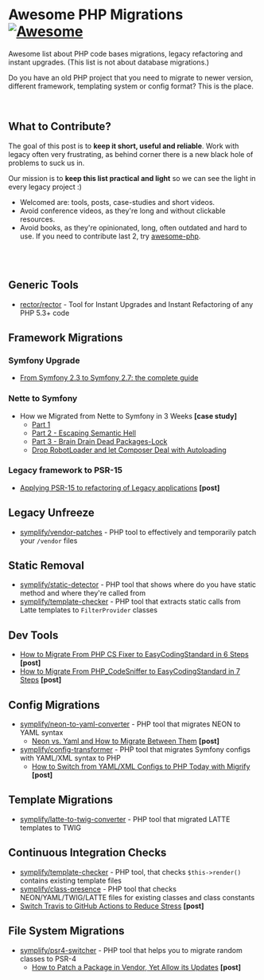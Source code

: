 # Awesome PHP Migrations [![Awesome](https://cdn.rawgit.com/sindresorhus/awesome/d7305f38d29fed78fa85652e3a63e154dd8e8829/media/badge.svg)](https://github.com/sindresorhus/awesome)

Awesome list about PHP code bases migrations, legacy refactoring and instant upgrades. (This list is not about database migrations.)

Do you have an old PHP project that you need to migrate to newer version, different framework, templating system or config format? This is the place.

<br>

## What to Contribute?

The goal of this post is to **keep it short, useful and reliable**. Work with legacy often very frustrating, as behind corner there is a new black hole of problems to suck us in. 

Our mission is to **keep this list practical and light** so we can see the light in every legacy project :)

- Welcomed are: tools, posts, case-studies and short videos.
- Avoid conference videos, as they're long and without clickable resources.
- Avoid books, as they're opinionated, long, often outdated and hard to use. If you need to contribute last 2, try [awesome-php](https://github.com/ziadoz/awesome-php).
 
<br><br>

## Generic Tools

- [rector/rector](https://github.com/rectorphp/rector) - Tool for Instant Upgrades and Instant Refactoring of any PHP 5.3+ code

## Framework Migrations

### Symfony Upgrade

- [From Symfony 2.3 to Symfony 2.7: the complete guide](https://gist.github.com/mickaelandrieu/5211d0047e7a6fbff925)

### Nette to Symfony

- How we Migrated from Nette to Symfony in 3 Weeks **[case study]**
    - [Part 1](https://tomasvotruba.com/blog/2019/02/21/how-we-migrated-from-nette-to-symfony-in-3-weeks-part-1/)
    - [Part 2 -  Escaping Semantic Hell](https://tomasvotruba.com/blog/2019/03/07/why-we-migrated-from-nette-to-symfony-in-3-weeks-part-2/)
    - [Part 3 - Brain Drain Dead Packages-Lock](https://tomasvotruba.com/blog/2019/03/11/why-we-migrated-from-nette-to-symfony-in-3-weeks-part-3/)
    - [Drop RobotLoader and let Composer Deal with Autoloading](https://tomasvotruba.com/blog/2020/06/08/drop-robot-loader-and-let-composer-deal-with-autoloading/)

### Legacy framework to PSR-15

- [Applying PSR-15 to refactoring of Legacy applications](https://medium.com/php-fad/applying-psr-15-to-refactoring-of-legacy-applications-94ca7ffbaedd) **[post]**

## Legacy Unfreeze

- [symplify/vendor-patches](https://github.com/symplify/vendor-patches) - PHP tool to effectively and temporarily patch your `/vendor` files

## Static Removal

- [symplify/static-detector](https://github.com/symplify/static-detector) - PHP tool that shows where do you have static method and where they're called from
- [symplify/template-checker](https://github.com/symplify/template-checker) - PHP tool that extracts static calls from Latte templates to `FilterProvider` classes

## Dev Tools

- [How to Migrate From PHP CS Fixer to EasyCodingStandard in 6 Steps](https://tomasvotruba.com/blog/2018/06/07/how-to-migrate-from-php-cs-fixer-to-easy-coding-standard/) **[post]**
- [How to Migrate From PHP_CodeSniffer to EasyCodingStandard in 7 Steps](https://tomasvotruba.com/blog/2018/06/04/how-to-migrate-from-php-code-sniffer-to-easy-coding-standard/) **[post]**

## Config Migrations

- [symplify/neon-to-yaml-converter](https://github.com/symplify/neon-to-yaml-converter) - PHP tool that migrates NEON to YAML syntax
    - [Neon vs. Yaml and How to Migrate Between Them](https://tomasvotruba.com/blog/2018/03/12/neon-vs-yaml-and-how-to-migrate-between-them/) **[post]**
- [symplify/config-transformer](https://github.com/symplify/config-transformer) - PHP tool that migrates Symfony configs with YAML/XML syntax to PHP 
    - [How to Switch from YAML/XML Configs to PHP Today with Migrify](https://tomasvotruba.com/blog/2020/07/27/how-to-switch-from-yaml-xml-configs-to-php-today-with-migrify/) **[post]**  

## Template Migrations

- [symplify/latte-to-twig-converter](https://github.com/symplify/latte-to-twig-converter) - PHP tool that migrated LATTE templates to TWIG 

## Continuous Integration Checks

- [symplify/template-checker](https://github.com/symplify/template-checker) - PHP tool, that checks `$this->render()` contains existing template files
- [symplify/class-presence](https://github.com/symplify/class-presence) - PHP tool that checks NEON/YAML/TWIG/LATTE files for existing classes and class constants 
- [Switch Travis to GitHub Actions to Reduce Stress](https://tomasvotruba.com/blog/2020/01/27/switch-travis-to-github-actions-to-reduce-stress/) **[post]**

## File System Migrations

- [symplify/psr4-switcher](https://github.com/symplify/psr4-switcher) - PHP tool that helps you to migrate random classes to PSR-4
    - [How to Patch a Package in Vendor, Yet Allow its Updates](https://tomasvotruba.com/blog/2020/07/02/how-to-patch-package-in-vendor-yet-allow-its-updates/) **[post]**
